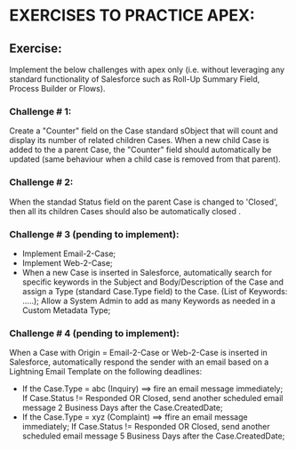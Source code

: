 # EXERCISES TO PRACTICE APEX:

## Exercise:
Implement the below challenges with apex only (i.e. without leveraging any standard functionality of Salesforce such as Roll-Up Summary Field, Process Builder or Flows).

### Challenge # 1:
Create a "Counter" field on the Case standard sObject that will count and display its number of related children Cases.
When a new child Case is added to the a parent Case, the "Counter" field should automatically be updated (same behaviour when a child case is removed from that parent).

### Challenge # 2:
When the standad Status field on the parent Case is changed to 'Closed', then all its children Cases should also be automatically closed .

### Challenge # 3 (pending to implement):
- Implement Email-2-Case;
- Implement Web-2-Case;
- When a new Case is inserted in Salesforce, automatically search for specific keywords in the Subject and Body/Description of the Case and assign a Type (standard Case.Type field) to the Case.
(List of Keywords: .....<decide yourself>);
Allow a System Admin to add as many Keywords as needed in a Custom Metadata Type;

### Challenge # 4 (pending to implement):
When a Case with Origin = Email-2-Case or Web-2-Case is inserted in Salesforce, automatically respond the sender with an email based on a Lightning Email Template on the following deadlines:
- If the Case.Type = abc (Inquiry) ==> fire an email message immediately;
If Case.Status != Responded OR Closed, send another scheduled email message 2 Business Days after the Case.CreatedDate;
- If the Case.Type = xyz (Complaint) ==> ffire an email message immediately;
If Case.Status != Responded OR Closed, send another scheduled email message 5 Business Days after the Case.CreatedDate;


